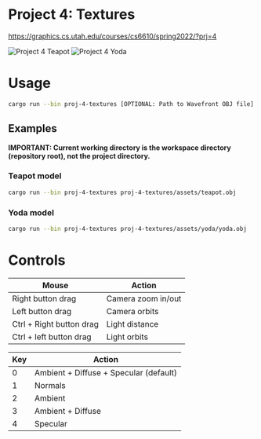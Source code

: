 # Project 4: Textures

https://graphics.cs.utah.edu/courses/cs6610/spring2022/?prj=4

![Project 4 Teapot](./p4.gif)
![Project 4 Yoda](./p4-yoda.gif)

# Usage

```sh
cargo run --bin proj-4-textures [OPTIONAL: Path to Wavefront OBJ file]
```

## Examples

**IMPORTANT: Current working directory is the workspace directory (repository root), not the project directory.**

### Teapot model

```sh
cargo run --bin proj-4-textures proj-4-textures/assets/teapot.obj
```

### Yoda model

```sh
cargo run --bin proj-4-textures proj-4-textures/assets/yoda/yoda.obj
```

# Controls

| Mouse                          | Action                                       |
|--------------------------------|----------------------------------------------|
| Right button drag              | Camera zoom in/out                           |
| Left button drag               | Camera orbits                                |
| Ctrl + Right button drag       | Light distance                               |
| Ctrl + left button drag        | Light orbits                                 |

| Key | Action                                 |
|-----|----------------------------------------|
|  0  | Ambient + Diffuse + Specular (default) |
|  1  | Normals                                |
|  2  | Ambient                                |
|  3  | Ambient + Diffuse                      |
|  4  | Specular                               |
